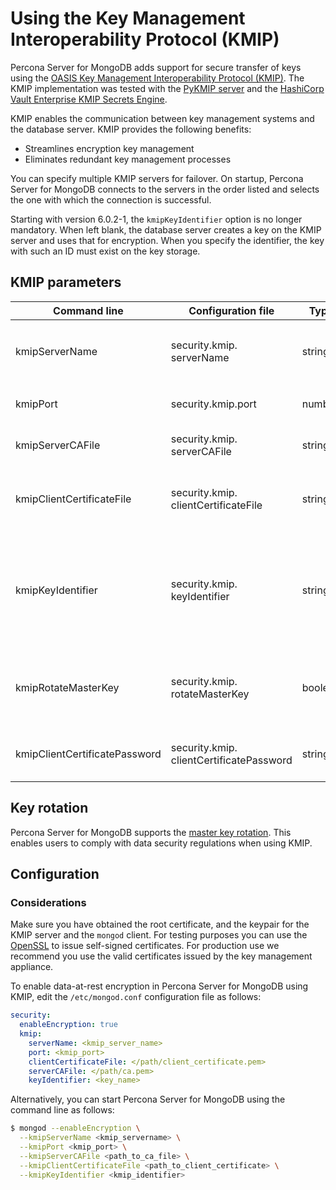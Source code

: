# Using the Key Management Interoperability Protocol (KMIP)

Percona Server for MongoDB adds support for secure transfer of keys using the [OASIS Key Management Interoperability Protocol (KMIP)](https://docs.oasis-open.org/kmip/kmip-spec/v2.0/os/kmip-spec-v2.0-os.html). The KMIP implementation was tested with the [PyKMIP server](https://pykmip.readthedocs.io/en/latest/server.html) and the [HashiCorp Vault Enterprise KMIP Secrets Engine](https://www.vaultproject.io/docs/secrets/kmip).

KMIP enables the communication between key management systems and the database server. KMIP provides the following benefits:

* Streamlines encryption key management
* Eliminates redundant key management processes

You can specify multiple KMIP servers for failover. On startup, Percona Server for MongoDB connects to the servers in the order listed and selects the one with which the connection is successful.

Starting with version 6.0.2-1, the `kmipKeyIdentifier` option is no longer mandatory. When left blank, the database server creates a key on the KMIP server and uses that for encryption. When you specify the identifier, the key with such an ID must exist on the key storage.

## KMIP parameters

| Command line     | Configuration file       | Type  | Description    |
| ---------------- | ------------------------ | ----- | ---------------|
| kmipServerName | security.kmip.<br>serverName |string | The hostname or IP address of the KMIP server. Multiple KMIP servers are supported as the comma-separated list, e.g. `kmip1.example.com,kmip2.example.com`|
| kmipPort       | security.kmip.port       | number | The port used to communicate with the KMIP server. When undefined, the default port `5696` will be used|
| kmipServerCAFile| security.kmip.<br>serverCAFile | string | The path to the CA certificate file. CA file is used to validate secure client connection to the KMIP server|
| kmipClientCertificateFile| security.kmip.<br>clientCertificateFile | string | The path to the PEM file with the KMIP client private key and the certificate chain. The database server uses this PEM file to authenticate the KMIP server|
| kmipKeyIdentifier| security.kmip.<br>keyIdentifier | string | Optional. The identifier of the KMIP key. If the key does not exist, the database server creates a key on the KMIP server with the specified identifier. When you specify the identifier, the key with such an ID must exist on the key storage. You can only use this setting for the first time you enable encryption|
| kmipRotateMasterKey| security.kmip.<br>rotateMasterKey | boolean| Controls master keys rotation. When enabled, generates the new master key version and re-encrypts the keystore. Requires the unique `--kmipKeyIdentifier` for every `mongod` node |
| kmipClientCertificatePassword| security.kmip.<br>clientCertificatePassword | string| The password for the KMIP client private key or certificate. Use this parameter only if the KMIP client private key or certificate is encrypted.|

## Key rotation

Percona Server for MongoDB supports the [master key rotation](https://www.mongodb.com/docs/manual/tutorial/rotate-encryption-key/#kmip-master-key-rotation). This enables users to comply with data security regulations when using KMIP.

## Configuration

### Considerations

Make sure you have obtained the root certificate, and the keypair for the KMIP server and the `mongod` client. For testing purposes you can use the [OpenSSL](https://www.openssl.org/) to issue self-signed certificates. For production use we recommend you use the valid certificates issued by the key management appliance.

To enable data-at-rest encryption in Percona Server for MongoDB using KMIP, edit the `/etc/mongod.conf` configuration file as follows:

```yaml
security:
  enableEncryption: true
  kmip:
    serverName: <kmip_server_name>
    port: <kmip_port>
    clientCertificateFile: </path/client_certificate.pem>
    serverCAFile: </path/ca.pem>
    keyIdentifier: <key_name>
```

Alternatively, you can start Percona Server for MongoDB using the command line as follows:

```{.bash data-prompt="$"}
$ mongod --enableEncryption \
  --kmipServerName <kmip_servername> \
  --kmipPort <kmip_port> \
  --kmipServerCAFile <path_to_ca_file> \
  --kmipClientCertificateFile <path_to_client_certificate> \
  --kmipKeyIdentifier <kmip_identifier>
```

